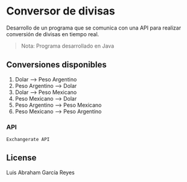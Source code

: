 <!DOCTYPE html><html><head><meta charset="utf-8"><title>README.md</title><style></style></head><body id="preview">
<h1 class="code-line" data-line-start="0" data-line-end="1"><a id="Conversor_de_divisas_0"></a>Conversor de divisas</h1>
<p class="has-line-data" data-line-start="2" data-line-end="3">Desarrollo de un programa que se comunica con una API para realizar conversión de divisas en tiempo real.</p>
<blockquote>
<p class="has-line-data" data-line-start="4" data-line-end="5">Nota: Programa desarrollado en Java</p>
</blockquote>
<h2 class="code-line" data-line-start="6" data-line-end="7"><a id="Conversiones_disponibles_6"></a>Conversiones disponibles</h2>
<ol>
<li class="has-line-data" data-line-start="8" data-line-end="9">Dolar —&gt; Peso Argentino</li>
<li class="has-line-data" data-line-start="9" data-line-end="10">Peso Argentino —&gt; Dolar</li>
<li class="has-line-data" data-line-start="10" data-line-end="11">Dolar —&gt; Peso Mexicano</li>
<li class="has-line-data" data-line-start="11" data-line-end="12">Peso Mexicano —&gt; Dolar</li>
<li class="has-line-data" data-line-start="12" data-line-end="13">Peso Argentino —&gt; Peso Mexicano</li>
<li class="has-line-data" data-line-start="13" data-line-end="15">Peso Mexicano —&gt; Peso Argentino</li>
</ol>
<h3 class="code-line" data-line-start="15" data-line-end="16"><a id="API_15"></a>API</h3>
<pre><code class="has-line-data" data-line-start="18" data-line-end="20" class="language-sh">Exchangerate API
</code></pre>
<h2 class="code-line" data-line-start="21" data-line-end="22"><a id="License_21"></a>License</h2>
<p class="has-line-data" data-line-start="23" data-line-end="24">Luis Abraham García Reyes</p>
</body></html>